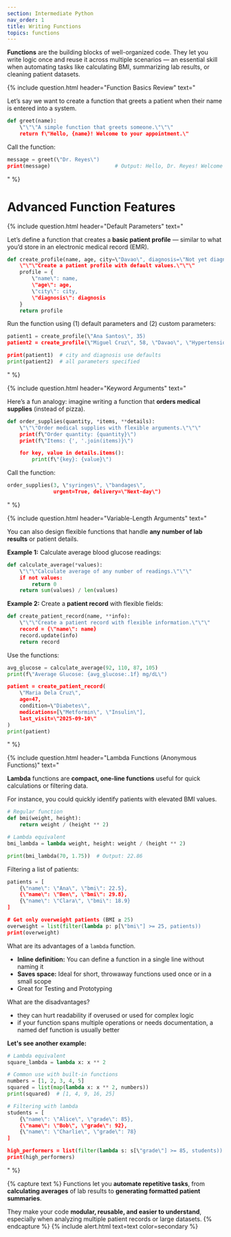 ```yaml
---
section: Intermediate Python
nav_order: 1
title: Writing Functions
topics: functions
---
```


**Functions** are the building blocks of well-organized code. They let you write logic once and reuse it across multiple scenarios — an essential skill when automating tasks like calculating BMI, summarizing lab results, or cleaning patient datasets.

{% include question.html header="Function Basics Review" text="

Let’s say we want to create a function that greets a patient when their name is entered into a system.

```python
def greet(name):
    \"\"\"A simple function that greets someone.\"\"\"
    return f\"Hello, {name}! Welcome to your appointment.\"
```

Call the function:

```python
message = greet(\"Dr. Reyes\")
print(message)                     # Output: Hello, Dr. Reyes! Welcome to your appointment.
```
" %}

# Advanced Function Features

{% include question.html header="Default Parameters" text="

Let’s define a function that creates a **basic patient profile** — similar to what you’d store in an electronic medical record (EMR).

```python
def create_profile(name, age, city=\"Davao\", diagnosis=\"Not yet diagnosed\"):
    \"\"\"Create a patient profile with default values.\"\"\"
    profile = {
        \"name\": name,
        \"age\": age,
        \"city\": city,
        \"diagnosis\": diagnosis
    }
    return profile
```

Run the function using (1) default parameters and (2) custom parameters:

```python
patient1 = create_profile(\"Ana Santos\", 35)
patient2 = create_profile(\"Miguel Cruz\", 58, \"Davao\", \"Hypertension\")

print(patient1)  # city and diagnosis use defaults
print(patient2)  # all parameters specified
```
" %}

{% include question.html header="Keyword Arguments" text="

Here’s a fun analogy: imagine writing a function that **orders medical supplies** (instead of pizza).

```python
def order_supplies(quantity, *items, **details):
    \"\"\"Order medical supplies with flexible arguments.\"\"\"
    print(f\"Order quantity: {quantity}\")
    print(f\"Items: {', '.join(items)}\")

    for key, value in details.items():
        print(f\"{key}: {value}\")
```

Call the function:

```python
order_supplies(3, \"syringes\", \"bandages\",
               urgent=True, delivery=\"Next-day\")
```
" %}

{% include question.html header="Variable-Length Arguments" text="

You can also design flexible functions that handle **any number of lab results** or patient details.

**Example 1:** Calculate average blood glucose readings:

```python
def calculate_average(*values):
    \"\"\"Calculate average of any number of readings.\"\"\"
    if not values:
        return 0
    return sum(values) / len(values)
```

**Example 2:** Create a **patient record** with flexible fields:

```python
def create_patient_record(name, **info):
    \"\"\"Create a patient record with flexible information.\"\"\"
    record = {\"name\": name}
    record.update(info)
    return record
```

Use the functions:

```python
avg_glucose = calculate_average(92, 110, 87, 105)
print(f\"Average Glucose: {avg_glucose:.1f} mg/dL\")

patient = create_patient_record(
    \"Maria Dela Cruz\",
    age=47,
    condition=\"Diabetes\",
    medications=[\"Metformin\", \"Insulin\"],
    last_visit=\"2025-09-10\"
)
print(patient)
```
" %}

{% include question.html header="Lambda Functions (Anonymous Functions)" text="

**Lambda** functions are **compact, one-line functions** useful for quick calculations or filtering data.

For instance, you could quickly identify patients with elevated BMI values.

```python
# Regular function
def bmi(weight, height):
    return weight / (height ** 2)

# Lambda equivalent
bmi_lambda = lambda weight, height: weight / (height ** 2)

print(bmi_lambda(70, 1.75))  # Output: 22.86
```

Filtering a list of patients:

```python
patients = [
    {\"name\": \"Ana\", \"bmi\": 22.5},
    {\"name\": \"Ben\", \"bmi\": 29.8},
    {\"name\": \"Clara\", \"bmi\": 18.9}
]

# Get only overweight patients (BMI ≥ 25)
overweight = list(filter(lambda p: p[\"bmi\"] >= 25, patients))
print(overweight)
```

What are its advantages of a ```lambda``` function.

- **Inline definition:** You can define a function in a single line without naming it
- **Saves space:** Ideal for short, throwaway functions used once or in a small scope
- Great for Testing and Prototyping

What are the disadvantages?

- they can hurt readability if overused or used for complex logic
- if your function spans multiple operations or needs documentation, a named def function is usually better

**Let's see another example:**

```python
# Lambda equivalent
square_lambda = lambda x: x ** 2

# Common use with built-in functions
numbers = [1, 2, 3, 4, 5]
squared = list(map(lambda x: x ** 2, numbers))
print(squared)  # [1, 4, 9, 16, 25]

# Filtering with lambda
students = [
    {\"name\": \"Alice\", \"grade\": 85},
    {\"name\": \"Bob\", \"grade\": 92},
    {\"name\": \"Charlie\", \"grade\": 78}
]

high_performers = list(filter(lambda s: s[\"grade\"] >= 85, students))
print(high_performers)
```
" %}

{% capture text %}
Functions let you **automate repetitive tasks**, from **calculating averages** of lab results to **generating formatted patient summaries**.

They make your code **modular, reusable, and easier to understand**, especially when analyzing multiple patient records or large datasets.
{% endcapture %}
{% include alert.html text=text color=secondary %}
